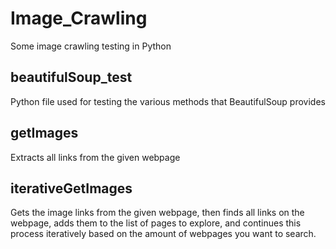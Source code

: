 # Image_Crawling
Some image crawling testing in Python

## beautifulSoup_test
Python file used for testing the various methods that BeautifulSoup provides

## getImages
Extracts all links from the given webpage

## iterativeGetImages
Gets the image links from the given webpage, then finds all links on the webpage, adds them to the list of pages to explore, 
and continues this process iteratively based on the amount of webpages you want to search.
